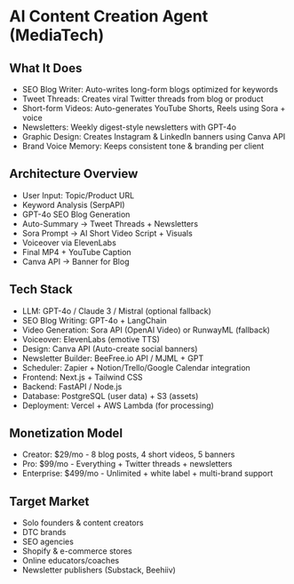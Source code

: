 # AI Content Creation Agent (MediaTech)

## What It Does

- SEO Blog Writer: Auto-writes long-form blogs optimized for keywords
- Tweet Threads: Creates viral Twitter threads from blog or product
- Short-form Videos: Auto-generates YouTube Shorts, Reels using Sora + voice
- Newsletters: Weekly digest-style newsletters with GPT-4o
- Graphic Design: Creates Instagram & LinkedIn banners using Canva API
- Brand Voice Memory: Keeps consistent tone & branding per client

## Architecture Overview

- User Input: Topic/Product URL
- Keyword Analysis (SerpAPI)
- GPT-4o SEO Blog Generation
- Auto-Summary → Tweet Threads + Newsletters
- Sora Prompt → AI Short Video Script + Visuals
- Voiceover via ElevenLabs
- Final MP4 + YouTube Caption
- Canva API → Banner for Blog

## Tech Stack

- LLM: GPT-4o / Claude 3 / Mistral (optional fallback)
- SEO Blog Writing: GPT-4o + LangChain
- Video Generation: Sora API (OpenAI Video) or RunwayML (fallback)
- Voiceover: ElevenLabs (emotive TTS)
- Design: Canva API (Auto-create social banners)
- Newsletter Builder: BeeFree.io API / MJML + GPT
- Scheduler: Zapier + Notion/Trello/Google Calendar integration
- Frontend: Next.js + Tailwind CSS
- Backend: FastAPI / Node.js
- Database: PostgreSQL (user data) + S3 (assets)
- Deployment: Vercel + AWS Lambda (for processing)

## Monetization Model

- Creator: $29/mo - 8 blog posts, 4 short videos, 5 banners
- Pro: $99/mo - Everything + Twitter threads + newsletters
- Enterprise: $499/mo - Unlimited + white label + multi-brand support

## Target Market

- Solo founders & content creators
- DTC brands
- SEO agencies
- Shopify & e-commerce stores
- Online educators/coaches
- Newsletter publishers (Substack, Beehiiv)
